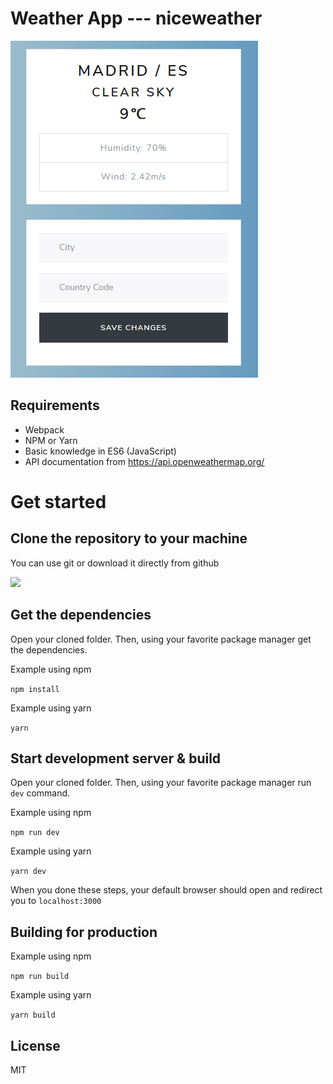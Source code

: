# Weather App --- niceweather


![Screenshot](./docs/capture.png)



## Requirements
- Webpack
- NPM or Yarn
- Basic knowledge in ES6 (JavaScript)
- API documentation from https://api.openweathermap.org/



# Get started

## Clone the repository to your machine

You can use git or download it directly from github

![](https://imgur.com/bpHE9K6.png)

## Get the dependencies
Open your cloned folder. Then, using your favorite package manager get the dependencies.

Example using npm

`npm install`

Example using yarn

`yarn`

## Start development server & build

Open your cloned folder. Then, using your favorite package manager run `dev` command.

Example using npm

`npm run dev`

Example using yarn

`yarn dev`

When you done these steps, your default browser should open and redirect you to `localhost:3000`


## Building for production

Example using npm


`npm run build`

Example using yarn

`yarn build`


## License

MIT
